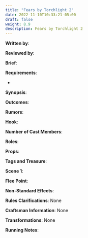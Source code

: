 ```yaml
---
title: "Fears by Torchlight 2"
date: 2022-11-10T10:33:21-05:00
draft: false
weight: 8.9
description: Fears by Torchlight 2
---
```


**Written by**: 

**Reviewed by**: 

**Brief**: 

**Requirements**: 

- 

**Synopsis**: 

**Outcomes**:

**Rumors**: 

**Hook**: 

**Number of Cast Members**: 

**Roles**: 

**Props**: 

**Tags and Treasure**: 

**Scene 1**: 

**Flee Point**: 

**Non-Standard Effects**: 

**Rules Clarifications**: None 

**Craftsman Information**: None

**Transformations**: None

**Running Notes**: 
